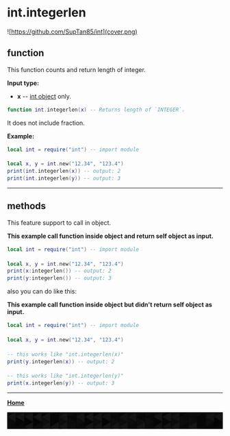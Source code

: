 # int.integerlen

![https://github.com/SupTan85/int](cover.png)

## function

This function counts and return length of integer.

**Input type:**

- **x** -- [int object](../README.md#int-object) only.

```lua
function int.integerlen(x) -- Returns length of `INTEGER`.
```

It does not include fraction.

**Example:**

```lua
local int = require("int") -- import module

local x, y = int.new("12.34", "123.4")
print(int.integerlen(x)) -- output: 2
print(int.integerlen(y)) -- output: 3
```

---

## methods

This feature support to call in object.

**This example call function inside object and return self object as input.**

```lua
local int = require("int") -- import module

local x, y = int.new("12.34", "123.4")
print(x:integerlen()) -- output: 2
print(y:integerlen()) -- output: 3
```

also you can do like this:

**This example call function inside object but didn't return self object as input.**

```lua
local int = require("int") -- import module

local x, y = int.new("12.34", "123.4")

-- this works like "int.integerlen(x)"
print(y.integerlen(x)) -- output: 2

-- this works like "int.integerlen(y)"
print(x.integerlen(y)) -- output: 3
```

---

[**Home**](../README.md#function--methods)

![end](image-d.png)

